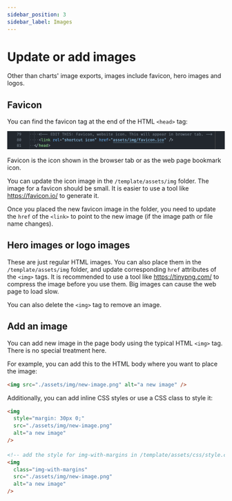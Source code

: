 ```yaml
---
sidebar_position: 3
sidebar_label: Images
---
```


# Update or add images

Other than charts' image exports, images include favicon, hero images and logos.

## Favicon

You can find the favicon tag at the end of the HTML `<head>` tag:

![Image of favicon tag](/img/tutorial/favicon-tag.png)

Favicon is the icon shown in the browser tab or as the web page bookmark icon.

You can update the icon image in the `/template/assets/img` folder. The image for a favicon should be small. It is easier to use a tool like https://favicon.io/ to generate it.

Once you placed the new favicon image in the folder, you need to update the `href` of the `<link>` to point to the new image (if the image path or file name changes).

## Hero images or logo images

These are just regular HTML images. You can also place them in the `/template/assets/img` folder, and update corresponding `href` attributes of the `<img>` tags. It is recommended to use a tool like https://tinypng.com/ to compress the image before you use them. Big images can cause the web page to load slow.

You can also delete the `<img>` tag to remove an image.

## Add an image

You can add new image in the page body using the typical HTML `<img>` tag. There is no special treatment here.

For example, you can add this to the HTML body where you want to place the image:

```html
<img src="./assets/img/new-image.png" alt="a new image" />
```

Additionally, you can add inline CSS styles or use a CSS class to style it:

```html
<img
  style="margin: 30px 0;"
  src="./assets/img/new-image.png"
  alt="a new image"
/>

<!-- add the style for img-with-margins in /template/assets/css/style.css -->
<img
  class="img-with-margins"
  src="./assets/img/new-image.png"
  alt="a new image"
/>
```
